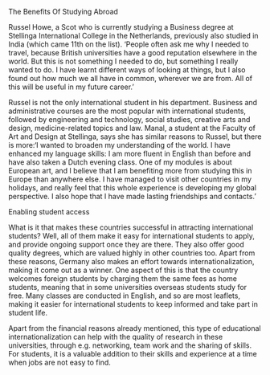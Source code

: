 The Benefits Of Studying Abroad

Russel Howe, a Scot who is currently studying a Business degree at Stellinga International College in the Netherlands, previously also studied in India (which came 11th on the list). ‘People often ask me why I needed to travel, because British universities have a good reputation elsewhere in the world. But this is not something I needed to do, but something I really wanted to do. I have learnt different ways of looking at things, but I also found out how much we all have in common, wherever we are from. All of this will be useful in my future career.’

Russel is not the only international student in his department. Business and administrative courses are the most popular with international students, followed by engineering and technology, social studies, creative arts and design, medicine-related topics and law. Manal, a student at the Faculty of Art and Design at Stellinga, says she has similar reasons to Russel, but there is more:‘I wanted to broaden my understanding of the world. I have enhanced my language skills: I am more fluent in English than before and have also taken a Dutch evening class. One of my modules is about European art, and I believe that I am benefiting more from studying this in Europe than anywhere else. I have managed to visit other countries in my holidays, and really feel that this whole experience is developing my global perspective. I also hope that I have made lasting friendships and contacts.’

Enabling student access

What is it that makes these countries successful in attracting international students? Well, all of them make it easy for international students to apply, and provide ongoing support once they are there. They also offer good quality degrees, which are valued highly in other countries too. Apart from these reasons, Germany also makes an effort towards internationalization, making it come out as a winner. One aspect of this is that the country welcomes foreign students by charging them the same fees as home students, meaning that in some universities overseas students study for free. Many classes are conducted in English, and so are most leaflets, making it easier for international students to keep informed and take part in student life.

Apart from the financial reasons already mentioned, this type of educational internationalization can help with the quality of research in these universities, through e.g. networking, team work and the sharing of skills. For students, it is a valuable addition to their skills and experience at a time when jobs are not easy to find.
